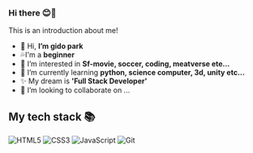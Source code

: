 ### Hi there 😊🙌

<!---
prayer0420/prayer0420 is a ✨ special ✨ repository because its `README.md` (this file) appears on your GitHub profile.
You can click the Preview link to take a look at your changes.
--->


This is an introduction about me!


- 👋 Hi, **I’m gido park**
- 💦I'm a **beginner**
- 👀 I’m interested in **Sf-movie, soccer, coding, meatverse ete...**
- 🌱 I’m currently learning **python, science computer, 3d, unity etc...**
- ✨ My dream is **'Full Stack Developer'**
- 💞️ I’m looking to collaborate on ...





<h2> My tech stack 📚 </h2>

![HTML5](https://img.shields.io/badge/-HTML5-F05032?style=for-the-badge&logo=html5&logoColor=ffffff)
![CSS3](https://img.shields.io/badge/-CSS3-007ACC?style=for-the-badge&logo=css3)
![JavaScript](https://img.shields.io/badge/-JavaScript-%23F7DF1C?style=for-the-badge&logo=javascript&logoColor=000000&labelColor=%23F7DF1C&color=%23FFCE5A)
![Git](https://img.shields.io/badge/-Git-F05032?style=for-the-badge&logo=git&logoColor=ffffff)
<!-- ![TypeScript](https://img.shields.io/badge/-TypeScript-007ACC?style=for-the-badge&logo=typescript&logoColor=white)
![React](https://img.shields.io/badge/-React-222222?style=for-the-badge&logo=react)
![Node](https://img.shields.io/badge/-Nodejs-43853d?style=for-the-badge&logo=Node.js&logoColor=white)

![Docker](https://img.shields.io/badge/-Docker-46a2f1?style=for-the-badge&logo=docker&logoColor=ffffff) -->

